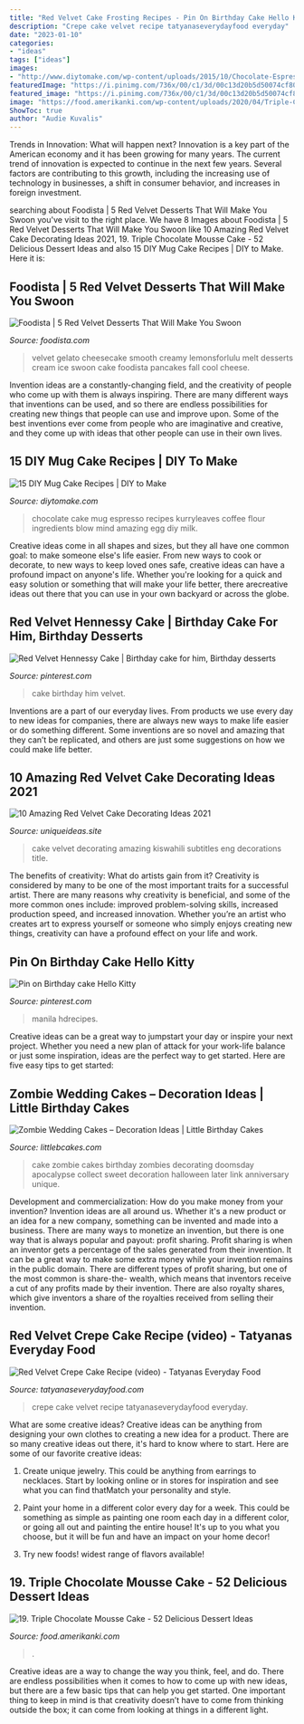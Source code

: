 ```yaml
---
title: "Red Velvet Cake Frosting Recipes - Pin On Birthday Cake Hello Kitty"
description: "Crepe cake velvet recipe tatyanaseverydayfood everyday"
date: "2023-01-10"
categories:
- "ideas"
tags: ["ideas"]
images:
- "http://www.diytomake.com/wp-content/uploads/2015/10/Chocolate-Espresso-Mug-Cake.jpg"
featuredImage: "https://i.pinimg.com/736x/00/c1/3d/00c13d20b5d50074cf8050f7c5083b45.jpg"
featured_image: "https://i.pinimg.com/736x/00/c1/3d/00c13d20b5d50074cf8050f7c5083b45.jpg"
image: "https://food.amerikanki.com/wp-content/uploads/2020/04/Triple-Chocolate-Mousse-Cake.jpg"
ShowToc: true
author: "Audie Kuvalis"
---
```



Trends in Innovation: What will happen next?
Innovation is a key part of the American economy and it has been growing for many years. The current trend of innovation is expected to continue in the next few years. Several factors are contributing to this growth, including the increasing use of technology in businesses, a shift in consumer behavior, and increases in foreign investment.

	

		
searching about Foodista | 5 Red Velvet Desserts That Will Make You Swoon you've visit to the right place. We have 8 Images about Foodista | 5 Red Velvet Desserts That Will Make You Swoon like 10 Amazing Red Velvet Cake Decorating Ideas 2021, 19. Triple Chocolate Mousse Cake - 52 Delicious Dessert Ideas and also 15 DIY Mug Cake Recipes | DIY to Make. Here it is:
		
    
## Foodista | 5 Red Velvet Desserts That Will Make You Swoon

<img loading=lazy src="http://cf.foodista.com/content/fp/b6git4pqzxg2bfhh.jpg" onerror="this.onerror=null;this.src='https://tse4.mm.bing.net/th?id=OIP.NfRfa9eOD8QR6pU59JKJRwHaLH&amp;pid=15.1';" alt="Foodista | 5 Red Velvet Desserts That Will Make You Swoon">

_Source: foodista.com_

>velvet gelato cheesecake smooth creamy lemonsforlulu melt desserts cream ice swoon cake foodista pancakes fall cool cheese. 

	

Invention ideas are a constantly-changing field, and the creativity of people who come up with them is always inspiring. There are many different ways that inventions can be used, and so there are endless possibilities for creating new things that people can use and improve upon. Some of the best inventions ever come from people who are imaginative and creative, and they come up with ideas that other people can use in their own lives.

    
## 15 DIY Mug Cake Recipes | DIY To Make

<img loading=lazy src="http://www.diytomake.com/wp-content/uploads/2015/10/Chocolate-Espresso-Mug-Cake.jpg" onerror="this.onerror=null;this.src='https://tse1.mm.bing.net/th?id=OIP.WqsWKGrF_7jGTZxh734SFwHaLG&amp;pid=15.1';" alt="15 DIY Mug Cake Recipes | DIY to Make">

_Source: diytomake.com_

>chocolate cake mug espresso recipes kurryleaves coffee flour ingredients blow mind amazing egg diy milk. 

	

Creative ideas come in all shapes and sizes, but they all have one common goal: to make someone else's life easier. From new ways to cook or decorate, to new ways to keep loved ones safe, creative ideas can have a profound impact on anyone's life. Whether you're looking for a quick and easy solution or something that will make your life better, there arecreative ideas out there that you can use in your own backyard or across the globe.

    
## Red Velvet Hennessy Cake | Birthday Cake For Him, Birthday Desserts

<img loading=lazy src="https://i.pinimg.com/736x/fa/8a/f4/fa8af405d72459cf57706baef477e71a.jpg" onerror="this.onerror=null;this.src='https://tse4.mm.bing.net/th?id=OIP.4Wkojk0eYT0t7CqJUQISgAHaJ3&amp;pid=15.1';" alt="Red Velvet Hennessy Cake | Birthday cake for him, Birthday desserts">

_Source: pinterest.com_

>cake birthday him velvet. 

	

Inventions are a part of our everyday lives. From products we use every day to new ideas for companies, there are always new ways to make life easier or do something different. Some inventions are so novel and amazing that they can’t be replicated, and others are just some suggestions on how we could make life better.

    
## 10 Amazing Red Velvet Cake Decorating Ideas 2021

<img loading=lazy src="https://www.uniqueideas.site/wp-content/uploads/decorating-red-velvet-cake-in-kiswahili-eng-subtitles-youtube.jpg" onerror="this.onerror=null;this.src='https://tse2.mm.bing.net/th?id=OIP.kYQkMwXxWLUEScnxm5IT4QHaEK&amp;pid=15.1';" alt="10 Amazing Red Velvet Cake Decorating Ideas 2021">

_Source: uniqueideas.site_

>cake velvet decorating amazing kiswahili subtitles eng decorations title. 

	

The benefits of creativity: What do artists gain from it?
Creativity is considered by many to be one of the most important traits for a successful artist. There are many reasons why creativity is beneficial, and some of the more common ones include: improved problem-solving skills, increased production speed, and increased innovation. Whether you’re an artist who creates art to express yourself or someone who simply enjoys creating new things, creativity can have a profound effect on your life and work.

    
## Pin On Birthday Cake Hello Kitty

<img loading=lazy src="https://i.pinimg.com/736x/00/c1/3d/00c13d20b5d50074cf8050f7c5083b45.jpg" onerror="this.onerror=null;this.src='https://tse3.mm.bing.net/th?id=OIP.xu4vu8FzTLP2UW9xQffMyQHaLg&amp;pid=15.1';" alt="Pin on Birthday cake Hello Kitty">

_Source: pinterest.com_

>manila hdrecipes. 

	

Creative ideas can be a great way to jumpstart your day or inspire your next project. Whether you need a new plan of attack for your work-life balance or just some inspiration, ideas are the perfect way to get started. Here are five easy tips to get started: 

    
## Zombie Wedding Cakes – Decoration Ideas | Little Birthday Cakes

<img loading=lazy src="http://www.littlebcakes.com/wp-content/uploads/2014/05/Zombie-Wedding-Cake-Pictures.jpg" onerror="this.onerror=null;this.src='https://tse2.mm.bing.net/th?id=OIP.CVeafeXd66EFrYA4y4piSwHaLH&amp;pid=15.1';" alt="Zombie Wedding Cakes – Decoration Ideas | Little Birthday Cakes">

_Source: littlebcakes.com_

>cake zombie cakes birthday zombies decorating doomsday apocalypse collect sweet decoration halloween later link anniversary unique. 

	

Development and commercialization: How do you make money from your invention?
Invention ideas are all around us. Whether it's a new product or an idea for a new company, something can be invented and made into a business. There are many ways to monetize an invention, but there is one way that is always popular and payout: profit sharing. Profit sharing is when an inventor gets a percentage of the sales generated from their invention. It can be a great way to make some extra money while your invention remains in the public domain. There are different types of profit sharing, but one of the most common is share-the- wealth, which means that inventors receive a cut of any profits made by their invention. There are also royalty shares, which give inventors a share of the royalties received from selling their invention.

    
## Red Velvet Crepe Cake Recipe (video) - Tatyanas Everyday Food

<img loading=lazy src="https://tatyanaseverydayfood.com/wp-content/uploads/2017/12/Red-Velvet-Crepe-Cake-6.jpg" onerror="this.onerror=null;this.src='https://tse4.mm.bing.net/th?id=OIP.4wDv1lV9J1tNxSIe-56-0QHaKX&amp;pid=15.1';" alt="Red Velvet Crepe Cake Recipe (video) - Tatyanas Everyday Food">

_Source: tatyanaseverydayfood.com_

>crepe cake velvet recipe tatyanaseverydayfood everyday. 

	

What are some creative ideas?
Creative ideas can be anything from designing your own clothes to creating a new idea for a product. There are so many creative ideas out there, it's hard to know where to start. Here are some of our favorite creative ideas:
1. Create unique jewelry. This could be anything from earrings to necklaces. Start by looking online or in stores for inspiration and see what you can find thatMatch your personality and style.

2. Paint your home in a different color every day for a week. This could be something as simple as painting one room each day in a different color, or going all out and painting the entire house! It's up to you what you choose, but it will be fun and have an impact on your home decor!

3. Try new foods! widest range of flavors available!

    
## 19. Triple Chocolate Mousse Cake - 52 Delicious Dessert Ideas

<img loading=lazy src="https://food.amerikanki.com/wp-content/uploads/2020/04/Triple-Chocolate-Mousse-Cake.jpg" onerror="this.onerror=null;this.src='https://tse1.mm.bing.net/th?id=OIP.i1s6k0_GL2eZ9kv24tJY8gHaJl&amp;pid=15.1';" alt="19. Triple Chocolate Mousse Cake - 52 Delicious Dessert Ideas">

_Source: food.amerikanki.com_

>. 

	

Creative ideas are a way to change the way you think, feel, and do. There are endless possibilities when it comes to how to come up with new ideas, but there are a few basic tips that can help you get started. One important thing to keep in mind is that creativity doesn’t have to come from thinking outside the box; it can come from looking at things in a different light.


